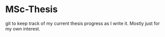 MSc-Thesis
==========

git to keep track of my current thesis progress as I write it. Mostly just for my own interest.
